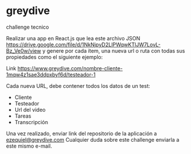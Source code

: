 # greydive
challenge tecnico

Realizar una app en React.js que lea este archivo JSON
https://drive.google.com/file/d/1NkNjpyD2LlPWqwKTlJW7LovL-Bz_Ve0w/view
 y genere por cada ítem, una nueva url o ruta con todas sus propiedades como el siguiente ejemplo:

Link
https://www.greydive.com/nombre-cliente-1mqw4z1sae3ddpxbyf6d/testeador-1

Cada nueva URL, debe contener todos los datos de un test:

- Cliente
- Testeador
- Url del video
- Tareas
- Transcripción

Una vez realizado, enviar link del repositorio de la aplicación a ezequiel@greydive.com
Cualquier duda sobre este challenge enviarla a este mismo e-mail.

